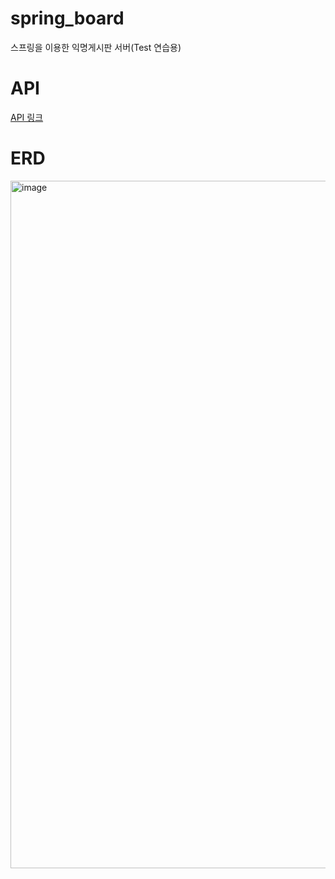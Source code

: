 # spring_board

스프링을 이용한 익명게시판 서버(Test 연습용)

# API
[API 링크](https://documenter.getpostman.com/view/18429295/2sAY4yf1fD)

# ERD
<img width="1100" alt="image" src="https://github.com/user-attachments/assets/534d4ca8-3f3e-4b8f-b34f-dbc2193cac4a">
